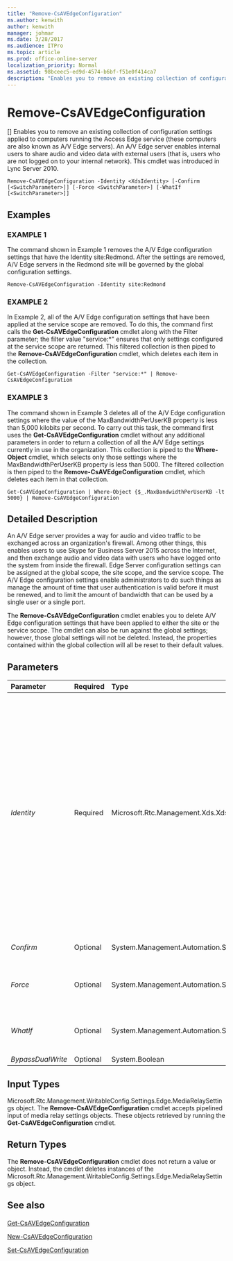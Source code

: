 ```yaml
---
title: "Remove-CsAVEdgeConfiguration"
ms.author: kenwith
author: kenwith
manager: johmar
ms.date: 3/28/2017
ms.audience: ITPro
ms.topic: article
ms.prod: office-online-server
localization_priority: Normal
ms.assetid: 98bceec5-ed9d-4574-b6bf-f51e0f414ca7
description: "Enables you to remove an existing collection of configuration settings applied to computers running the Access Edge service (these computers are also known as A/V Edge servers). An A/V Edge server enables internal users to share audio and video data with external users (that is, users who are not logged on to your internal network). This cmdlet was introduced in Lync Server 2010."
---
```


# Remove-CsAVEdgeConfiguration
[]
Enables you to remove an existing collection of configuration settings applied to computers running the Access Edge service (these computers are also known as A/V Edge servers). An A/V Edge server enables internal users to share audio and video data with external users (that is, users who are not logged on to your internal network). This cmdlet was introduced in Lync Server 2010.
  
```
Remove-CsAVEdgeConfiguration -Identity <XdsIdentity> [-Confirm [<SwitchParameter>]] [-Force <SwitchParameter>] [-WhatIf [<SwitchParameter>]]

```

## Examples

### EXAMPLE 1

The command shown in Example 1 removes the A/V Edge configuration settings that have the Identity site:Redmond. After the settings are removed, A/V Edge servers in the Redmond site will be governed by the global configuration settings.
  
```
Remove-CsAVEdgeConfiguration -Identity site:Redmond
```

### EXAMPLE 2

In Example 2, all of the A/V Edge configuration settings that have been applied at the service scope are removed. To do this, the command first calls the **Get-CsAVEdgeConfiguration** cmdlet along with the Filter parameter; the filter value "service:*" ensures that only settings configured at the service scope are returned. This filtered collection is then piped to the **Remove-CsAVEdgeConfiguration** cmdlet, which deletes each item in the collection.
  
```
Get-CsAVEdgeConfiguration -Filter "service:*" | Remove-CsAVEdgeConfiguration
```

### EXAMPLE 3

The command shown in Example 3 deletes all of the A/V Edge configuration settings where the value of the MaxBandwidthPerUserKB property is less than 5,000 kilobits per second. To carry out this task, the command first uses the **Get-CsAVEdgeConfiguration** cmdlet without any additional parameters in order to return a collection of all the A/V Edge settings currently in use in the organization. This collection is piped to the **Where-Object** cmdlet, which selects only those settings where the MaxBandwidthPerUserKB property is less than 5000. The filtered collection is then piped to the **Remove-CsAVEdgeConfiguration** cmdlet, which deletes each item in that collection.
  
```
Get-CsAVEdgeConfiguration | Where-Object {$_.MaxBandwidthPerUserKB -lt 5000} | Remove-CsAVEdgeConfiguration
```

## Detailed Description

An A/V Edge server provides a way for audio and video traffic to be exchanged across an organization's firewall. Among other things, this enables users to use Skype for Business Server 2015 across the Internet, and then exchange audio and video data with users who have logged onto the system from inside the firewall. Edge Server configuration settings can be assigned at the global scope, the site scope, and the service scope. The A/V Edge configuration settings enable administrators to do such things as manage the amount of time that user authentication is valid before it must be renewed, and to limit the amount of bandwidth that can be used by a single user or a single port.
  
The **Remove-CsAVEdgeConfiguration** cmdlet enables you to delete A/V Edge configuration settings that have been applied to either the site or the service scope. The cmdlet can also be run against the global settings; however, those global settings will not be deleted. Instead, the properties contained within the global collection will all be reset to their default values.
  
## Parameters

|**Parameter**|**Required**|**Type**|**Description**|
|:-----|:-----|:-----|:-----|
| _Identity_ <br/> |Required  <br/> |Microsoft.Rtc.Management.Xds.XdsIdentity  <br/> |Unique identifier for the collection of A/V Edge configuration settings to be removed. To "remove" the global collection, use the following syntax:  `-Identity global`. (As noted previously, the global settings cannot be removed; the properties can only be reset to their default values.) To remove a site collection, use syntax similar to this:  `-Identity site:Redmond`. Settings configured at the service scope should be referred to using syntax similar to this:  <br/>  `-Identity service:EdgeServer:atl-cs-001.litwareinc.com` <br/> You cannot use wildcards when specifying a policy Identity.  <br/> |
| _Confirm_ <br/> |Optional  <br/> |System.Management.Automation.SwitchParameter  <br/> |Prompts you for confirmation before executing the command.  <br/> |
| _Force_ <br/> |Optional  <br/> |System.Management.Automation.SwitchParameter  <br/> |Suppresses the display of any non-fatal error message that might occur when running the command.  <br/> |
| _WhatIf_ <br/> |Optional  <br/> |System.Management.Automation.SwitchParameter  <br/> |Describes what would happen if you executed the command without actually executing the command.  <br/> |
| _BypassDualWrite_ <br/> |Optional  <br/> |System.Boolean  <br/> |PARAMVALUE: $true | $false  <br/> |
   
## Input Types

Microsoft.Rtc.Management.WritableConfig.Settings.Edge.MediaRelaySettings object. The **Remove-CsAVEdgeConfiguration** cmdlet accepts pipelined input of media relay settings objects. These objects retrieved by running the **Get-CsAVEdgeConfiguration** cmdlet.
  
## Return Types

The **Remove-CsAVEdgeConfiguration** cmdlet does not return a value or object. Instead, the cmdlet deletes instances of the Microsoft.Rtc.Management.WritableConfig.Settings.Edge.MediaRelaySettings object.
  
## See also

#### 

[Get-CsAVEdgeConfiguration](get-csavedgeconfiguration.md)
  
[New-CsAVEdgeConfiguration](new-csavedgeconfiguration.md)
  
[Set-CsAVEdgeConfiguration](set-csavedgeconfiguration.md)

